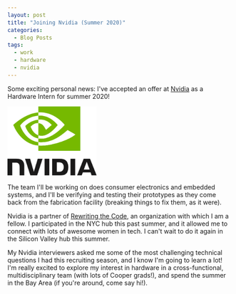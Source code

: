 ```yaml
---
layout: post
title: "Joining Nvidia (Summer 2020)"
categories:
  - Blog Posts
tags:
  - work
  - hardware
  - nvidia
---
```


Some exciting personal news: I've accepted an offer at [Nvidia](https://www.nvidia.com/en-us/) as a Hardware Intern for summer 2020! 

<img src="/assets/images/nvidia.png" width="200" alt="Nvidia Logo">

The team I'll be working on does consumer electronics and embedded systems, and I'll be verifying and testing their prototypes as they come back from the fabrication facility (breaking things to fix them, as it were).

Nvidia is a partner of [Rewriting the Code](https://rewritingthecode.org/), an organization with which I am a fellow. I participated in the NYC hub this past summer, and it allowed me to connect with lots of awesome women in tech. I can't wait to do it again in the Silicon Valley hub this summer.

My Nvidia interviewers asked me some of the most challenging technical questions I had this recruiting season, and I know I'm going to learn a lot! I'm really excited to explore my interest in hardware in a cross-functional, multidisciplinary team (with lots of Cooper grads!), and spend the summer in the Bay Area (if you're around, come say hi!).
